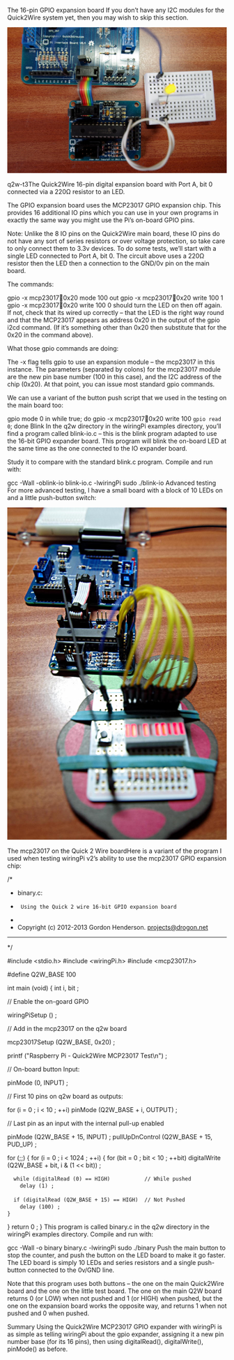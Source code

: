 The 16-pin GPIO expansion board
If you don’t have any I2C modules for the Quick2Wire system yet, then you may wish to skip this section.

![q2w-t3.jpg](../../images/q2w-t3.jpg)

q2w-t3The Quick2Wire 16-pin digital expansion board with Port A, bit 0 connected via a 220Ω resistor to an LED.

The GPIO expansion board uses the MCP23017 GPIO expansion chip. This provides 16 additional IO pins which you can use in your own programs in exactly the same way you might use the Pi’s on-board GPIO pins.

Note: Unlike the 8 IO pins on the Quick2Wire main board, these IO pins do not have any sort of series resistors or over voltage protection, so take care to only connect them to 3.3v devices.
To do some tests, we’ll start with a single LED connected to Port A, bit 0. The circuit above uses a 220Ω resistor then the LED then a connection to the GND/0v pin on the main board.

The commands:

gpio -x mcp23017:100:0x20 mode 100 out
gpio -x mcp23017:100:0x20 write 100 1
gpio -x mcp23017:100:0x20 write 100 0
should turn the LED on then off again. If not, check that its wired up correctly – that the LED is the right way round and that the MCP23017 appears as address 0x20 in the output of the gpio i2cd command. (If it’s something other than 0x20 then substitute that for the 0x20 in the command above).

What those gpio commands are doing:

The -x flag tells gpio to use an expansion module – the mcp23017 in this instance. The parameters (separated by colons) for the mcp23017 module are the new pin base number (100 in this case), and the I2C address of the chip (0x20). At that point, you can issue most standard gpio commands.

We can use a variant of the button push script that we used in the testing on the main board too:

gpio mode 0 in
while true; do gpio -x mcp23017:100:0x20 write 100 `gpio read 0`; done
Blink
In the q2w directory in the wiringPi examples directory, you’ll find a program called blink-io.c – this is the blink program adapted to use the 16-bit GPIO expander board. This program will blink the on-board LED at the same time as the one connected to the IO expander board.

Study it to compare with the standard blink.c program. Compile and run with:

gcc -Wall -oblink-io blink-io.c -lwiringPi
sudo ./blink-io
Advanced testing
For more advanced testing, I have a small board with a block of 10 LEDs on and a little push-button switch:

![mcp23017.jpg](../../images/mcp23017.jpg)

The mcp23017 on the Quick 2 Wire boardHere is a variant of the program I used when testing wiringPi v2’s ability to use the mcp23017 GPIO expansion chip:

/*
 * binary.c:
 *      Using the Quick 2 wire 16-bit GPIO expansion board
 *
 * Copyright (c) 2012-2013 Gordon Henderson. <projects@drogon.net>
 ***********************************************************************
 */

#include <stdio.h>
#include <wiringPi.h>
#include <mcp23017.h>

#define Q2W_BASE        100

int main (void)
{
  int i, bit ;

// Enable the on-goard GPIO

  wiringPiSetup () ;

// Add in the mcp23017 on the q2w board

  mcp23017Setup (Q2W_BASE, 0x20) ;

  printf ("Raspberry Pi - Quick2Wire MCP23017 Test\n") ;

// On-board button Input:

  pinMode (0, INPUT) ;

// First 10 pins on q2w board as outputs:

  for (i = 0 ; i < 10 ; ++i)
    pinMode (Q2W_BASE + i, OUTPUT) ;

// Last pin as an input with the internal pull-up enabled

  pinMode         (Q2W_BASE + 15, INPUT) ;
  pullUpDnControl (Q2W_BASE + 15, PUD_UP) ;

  for (;;)
  {
    for (i = 0 ; i < 1024 ; ++i)
    {
      for (bit = 0 ; bit < 10 ; ++bit)
        digitalWrite (Q2W_BASE + bit, i & (1 << bit)) ;

      while (digitalRead (0) == HIGH)           // While pushed
        delay (1) ;

      if (digitalRead (Q2W_BASE + 15) == HIGH)  // Not Pushed
        delay (100) ;
    }
  }
  return 0 ;
}
This program is called binary.c in the q2w directory in the wiringPi examples directory. Compile and run with:

gcc -Wall -o binary binary.c -lwiringPi
sudo ./binary
Push the main button to stop the counter, and push the button on the LED board to make it go faster. The LED board is simply 10 LEDs and series resistors and a single push-button connected to the 0v/GND line.

Note that this program uses both buttons – the one on the main Quick2Wire board and the one on the little test board. The one on the main Q2W board returns 0 (or LOW) when not pushed and 1 (or HIGH) when pushed, but the one on the expansion board works the opposite way, and returns 1 when not pushed and 0 when pushed.

Summary
Using the Quick2Wire MCP23017 GPIO expander with wiringPi is as simple as telling wiringPi about the gpio expander, assigning it a new pin number base (for its 16 pins), then using digitalRead(), digitalWrite(), pinMode() as before.

